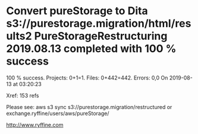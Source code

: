 # Convert pureStorage to Dita s3://purestorage.migration/html/results2 PureStorageRestructuring 2019.08.13 completed with 100 % success

100 % success. Projects: 0+1=1.  Files: 0+442=442. Errors: 0,0  On 2019-08-13 at 03:20:23

Xref: 153 refs

Please see: aws s3 sync s3://purestorage.migration/restructured or exchange.ryffine/users/aws/pureStorage/

http://www.ryffine.com
